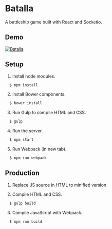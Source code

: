 # Batalla

A battleship game built with React and Socketio.

## Demo
[![Batalla](http://img.youtube.com/vi/HKysOyaomWo/0.jpg)](http://www.youtube.com/watch?v=HKysOyaomWo)

## Setup

1. Install node modules.
  ```js
    $ npm install
  ```
  
2. Install Bower components.
  ```js
    $ bower install
  ```
  
3. Run Gulp to compile HTML and CSS.
  ```js
    $ gulp
  ```
  
4. Run the server.
  ```js
    $ npm start
  ```

5. Run Webpack (in new tab).
  ```js
    $ npm run webpack
  ```

## Production

1. Replace JS source in HTML to minified version.

2. Compile HTML and CSS.
  ```js
    $ gulp build
  ```

3. Compile JavaScript with Webpack.
  ```js
    $ npm run build
  ```
